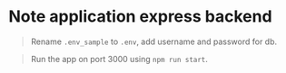 # Note application express backend

> Rename `.env_sample` to `.env`, add username and password for db.

> Run the app on port 3000 using `npm run start`.
